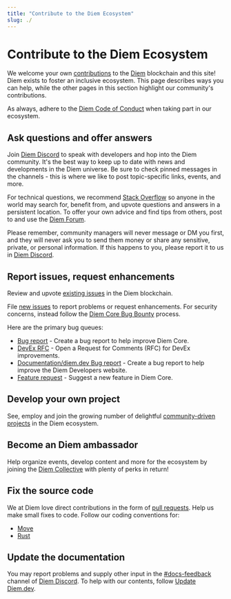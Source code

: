 ```yaml
---
title: "Contribute to the Diem Ecosystem"
slug: ./
---
```


# Contribute to the Diem Ecosystem

We welcome your own [contributions](https://github.com/aptos-labs/diem-core/blob/main/CONTRIBUTING.md) to the [Diem](https://diemfoundation.org/currents) blockchain and this site! Diem exists to foster an inclusive ecosystem. This page describes ways you can help, while the other pages in this section highlight our community's contributions.

As always, adhere to the [Diem Code of Conduct](https://github.com/aptos-labs/diem-core/blob/main/CODE_OF_CONDUCT.md) when taking part in our ecosystem.

## Ask questions and offer answers

Join [Diem Discord](https://discord.gg/diemnetwork) to speak with developers and hop into the Diem community. It's the best way to keep up to date with news and developments in the Diem universe. Be sure to check pinned messages in the channels - this is where we like to post topic-specific links, events, and more.

For technical questions, we recommend [Stack Overflow](https://stackoverflow.com/questions/tagged/diem) so anyone in the world may search for, benefit from, and upvote questions and answers in a persistent location. To offer your own advice and find tips from others, post to and use the [Diem Forum](https://forum.diemlabs.com/).

Please remember, community managers will never message or DM you first, and they will never ask you to send them money or share any sensitive, private, or personal information. If this happens to you, please report it to us in [Diem Discord](https://discord.gg/diemnetwork).

## Report issues, request enhancements

Review and upvote [existing issues](https://github.com/aptos-labs/diem-core/issues) in the Diem blockchain.

File [new issues](https://github.com/aptos-labs/diem-core/issues/new/choose) to report problems or request enhancements. For security concerns, instead follow the [Diem Core Bug Bounty](https://github.com/aptos-labs/diem-core/blob/main/SECURITY.md) process.

Here are the primary bug queues:

* [Bug report](https://github.com/aptos-labs/diem-core/issues/new?assignees=&labels=bug&template=bug_report.md&title=%5BBug%5D) - Create a bug report to help improve Diem Core.
* [DevEx RFC](https://github.com/aptos-labs/diem-core/issues/new?assignees=&labels=DevEx&template=devex_rfc.md&title=%5BDevEx+RFC%5D+) - Open a Request for Comments (RFC) for DevEx improvements.
* [Documentation/diem.dev Bug report](https://github.com/aptos-labs/diem-core/issues/new?assignees=clay-diem&labels=bug%2Cdocumentation&template=documentation_bug_report.md&title=%5BDocs%5D) - Create a bug report to help improve the Diem Developers website.
* [Feature request](https://github.com/aptos-labs/diem-core/issues/new?assignees=&labels=enhancement&template=feature_request.md&title=%5BFeature+Request%5D) - Suggest a new feature in Diem Core.

## Develop your own project

See, employ and join the growing number of delightful [community-driven projects](https://github.com/diem-foundation/ecosystem-projects) in the Diem ecosystem.

## Become an Diem ambassador

Help organize events, develop content and more for the ecosystem by joining the [Diem Collective](https://diemfoundation.org/currents/join-the-diem-collective) with plenty of perks in return!

## Fix the source code

We at Diem love direct contributions in the form of [pull requests](https://github.com/aptos-labs/diem-core/pulls). Help us make small fixes to code. Follow our coding conventions for:

* [Move](../move/book/coding-conventions.md)
* [Rust](./rust-coding-guidelines.md)

## Update the documentation

You may report problems and supply other input in the [#docs-feedback](https://discord.com/channels/945856774056083548/1034215378299133974) channel of [Diem Discord](https://discord.gg/diemnetwork). To help with our contents, follow [Update Diem.dev](./site-updates.md).

